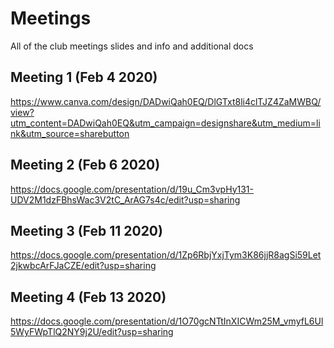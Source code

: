 # Meetings
All of the club meetings slides and info and additional docs

## Meeting 1 (Feb 4 2020)
https://www.canva.com/design/DADwiQah0EQ/DlGTxt8li4clTJZ4ZaMWBQ/view?utm_content=DADwiQah0EQ&utm_campaign=designshare&utm_medium=link&utm_source=sharebutton

## Meeting 2 (Feb 6 2020)
https://docs.google.com/presentation/d/19u_Cm3vpHy131-UDV2M1dzFBhsWac3V2tC_ArAG7s4c/edit?usp=sharing

## Meeting 3 (Feb 11 2020)
https://docs.google.com/presentation/d/1Zp6RbjYxjTym3K86jjR8agSi59Let2jkwbcArFJaCZE/edit?usp=sharing

## Meeting 4 (Feb 13 2020)
https://docs.google.com/presentation/d/1O70gcNTtInXICWm25M_vmyfL6Ul5WyFWpTlQ2NY9j2U/edit?usp=sharing
